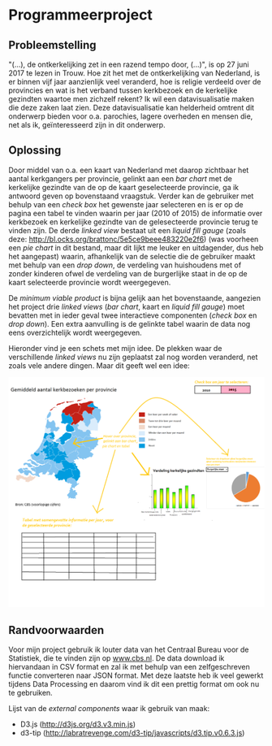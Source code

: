 # Programmeerproject

Probleemstelling
----------------

"(...), de ontkerkelijking zet in een razend tempo door, (...)", is op 27 juni 2017 te lezen in Trouw. Hoe zit het met de ontkerkelijking van Nederland, is er binnen vijf jaar aanzienlijk veel veranderd, hoe is religie verdeeld over de provincies en wat is het verband tussen kerkbezoek en de kerkelijke gezindten waartoe men zichzelf rekent? Ik wil een datavisualisatie maken die deze zaken laat zien. Deze datavisualisatie kan helderheid omtrent dit onderwerp bieden voor o.a. parochies, lagere overheden en mensen die, net als ik, geïnteresseerd zijn in dit onderwerp. 

Oplossing
---------

Door middel van o.a. een kaart van Nederland met daarop zichtbaar het aantal kerkgangers per provincie, gelinkt aan een *bar chart* met de kerkelijke gezindte van de op de kaart geselecteerde provincie, ga ik antwoord geven op bovenstaand vraagstuk. Verder kan de gebruiker met behulp van een *check box* het gewenste jaar selecteren en is er op de pagina een tabel te vinden waarin per jaar (2010 of 2015) de informatie over kerkbezoek en kerkelijke gezindte van de gelesecteerde provincie terug te vinden zijn. De derde *linked view* bestaat uit een *liquid fill gauge* (zoals deze: http://bl.ocks.org/brattonc/5e5ce9beee483220e2f6) (was voorheen een *pie chart* in dit bestand, maar dit lijkt me leuker en uitdagender, dus heb het aangepast) waarin, afhankelijk van de selectie die de gebruiker maakt met behulp van een *drop down*, de verdeling van huishoudens met of zonder kinderen ofwel de verdeling van de burgerlijke staat in de op de kaart selecteerde provincie wordt weergegeven. 

De *minimum viable product* is bijna gelijk aan het bovenstaande, aangezien het project drie *linked views* (*bar chart*, kaart en *liquid fill gauge*) moet bevatten met in ieder geval twee interactieve componenten (*check box* en *drop down*). Een extra aanvulling is de gelinkte tabel waarin de data nog eens overzichtelijk wordt weergegeven. 

Hieronder vind je een schets met mijn idee. De plekken waar de verschillende *linked views* nu zijn geplaatst zal nog worden veranderd, net zoals vele andere dingen. Maar dit geeft wel een idee:

![](afbeeldingen/programmeerproject.png)

Randvoorwaarden
---------------
Voor mijn project gebruik ik louter data van het Centraal Bureau voor de Statistiek, die te vinden zijn op www.cbs.nl. De data download ik hiervandaan in CSV format en zal ik met behulp van een zelfgeschreven functie converteren naar JSON format. Met deze laatste heb ik veel gewerkt tijdens Data Processing en daarom vind ik dit een prettig format om ook nu te gebruiken. 

Lijst van de *external components* waar ik gebruik van maak:
* D3.js (http://d3js.org/d3.v3.min.js)
* d3-tip (http://labratrevenge.com/d3-tip/javascripts/d3.tip.v0.6.3.js)






 